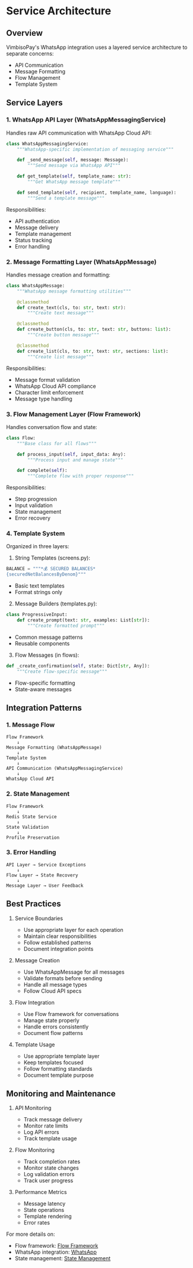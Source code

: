 # Service Architecture

## Overview

VimbisoPay's WhatsApp integration uses a layered service architecture to separate concerns:
- API Communication
- Message Formatting
- Flow Management
- Template System

## Service Layers

### 1. WhatsApp API Layer (WhatsAppMessagingService)

Handles raw API communication with WhatsApp Cloud API:
```python
class WhatsAppMessagingService:
    """WhatsApp-specific implementation of messaging service"""

    def _send_message(self, message: Message):
        """Send message via WhatsApp API"""

    def get_template(self, template_name: str):
        """Get WhatsApp message template"""

    def send_template(self, recipient, template_name, language):
        """Send a template message"""
```

Responsibilities:
- API authentication
- Message delivery
- Template management
- Status tracking
- Error handling

### 2. Message Formatting Layer (WhatsAppMessage)

Handles message creation and formatting:
```python
class WhatsAppMessage:
    """WhatsApp message formatting utilities"""

    @classmethod
    def create_text(cls, to: str, text: str):
        """Create text message"""

    @classmethod
    def create_button(cls, to: str, text: str, buttons: list):
        """Create button message"""

    @classmethod
    def create_list(cls, to: str, text: str, sections: list):
        """Create list message"""
```

Responsibilities:
- Message format validation
- WhatsApp Cloud API compliance
- Character limit enforcement
- Message type handling

### 3. Flow Management Layer (Flow Framework)

Handles conversation flow and state:
```python
class Flow:
    """Base class for all flows"""

    def process_input(self, input_data: Any):
        """Process input and manage state"""

    def complete(self):
        """Complete flow with proper response"""
```

Responsibilities:
- Step progression
- Input validation
- State management
- Error recovery

### 4. Template System

Organized in three layers:

1. String Templates (screens.py):
```python
BALANCE = """*💰 SECURED BALANCES*
{securedNetBalancesByDenom}"""
```
- Basic text templates
- Format strings only

2. Message Builders (templates.py):
```python
class ProgressiveInput:
    def create_prompt(text: str, examples: List[str]):
        """Create formatted prompt"""
```
- Common message patterns
- Reusable components

3. Flow Messages (in flows):
```python
def _create_confirmation(self, state: Dict[str, Any]):
    """Create flow-specific message"""
```
- Flow-specific formatting
- State-aware messages

## Integration Patterns

### 1. Message Flow
```
Flow Framework
    ↓
Message Formatting (WhatsAppMessage)
    ↓
Template System
    ↓
API Communication (WhatsAppMessagingService)
    ↓
WhatsApp Cloud API
```

### 2. State Management
```
Flow Framework
    ↓
Redis State Service
    ↓
State Validation
    ↓
Profile Preservation
```

### 3. Error Handling
```
API Layer → Service Exceptions
    ↓
Flow Layer → State Recovery
    ↓
Message Layer → User Feedback
```

## Best Practices

1. Service Boundaries
   - Use appropriate layer for each operation
   - Maintain clear responsibilities
   - Follow established patterns
   - Document integration points

2. Message Creation
   - Use WhatsAppMessage for all messages
   - Validate formats before sending
   - Handle all message types
   - Follow Cloud API specs

3. Flow Integration
   - Use Flow framework for conversations
   - Manage state properly
   - Handle errors consistently
   - Document flow patterns

4. Template Usage
   - Use appropriate template layer
   - Keep templates focused
   - Follow formatting standards
   - Document template purpose

## Monitoring and Maintenance

1. API Monitoring
   - Track message delivery
   - Monitor rate limits
   - Log API errors
   - Track template usage

2. Flow Monitoring
   - Track completion rates
   - Monitor state changes
   - Log validation errors
   - Track user progress

3. Performance Metrics
   - Message latency
   - State operations
   - Template rendering
   - Error rates

For more details on:
- Flow framework: [Flow Framework](flow-framework.md)
- WhatsApp integration: [WhatsApp](whatsapp.md)
- State management: [State Management](state-management.md)
